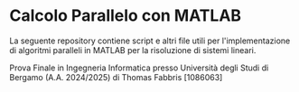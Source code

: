 # Calcolo Parallelo con MATLAB
La seguente repository contiene script e altri file utili per l'implementazione di algoritmi paralleli in MATLAB per la risoluzione di sistemi lineari.

Prova Finale in Ingegneria Informatica presso Università degli Studi di Bergamo (A.A. 2024/2025) di Thomas Fabbris [1086063]
